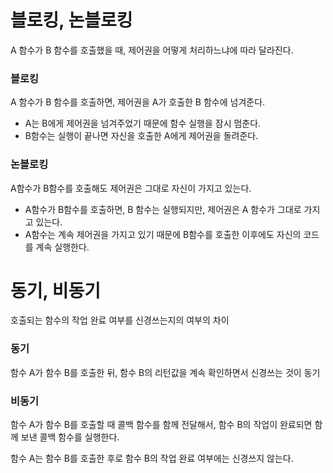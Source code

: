 # 블로킹, 논블로킹
A 함수가 B 함수를 호출했을 때, 제어권을 어떻게 처리하느냐에 따라 달라진다.

### 블로킹
A 함수가 B 함수를 호출하면, 제어권을 A가 호출한 B 함수에 넘겨준다.
- A는 B에게 제어권을 넘겨주었기 때문에 함수 실행을 잠시 멈춘다.
- B함수는 실행이 끝나면 자신을 호출한 A에게 제어권을 돌려준다.

### 논블로킹
A함수가 B함수를 호출해도 제어권은 그대로 자신이 가지고 있는다.
- A함수가 B함수를 호출하면, B 함수는 실행되지만, 제어권은 A 함수가 그대로 가지고 있는다.
- A함수는 계속 제어권을 가지고 있기 때문에 B함수를 호출한 이후에도 자신의 코드를 계속 실행한다.

# 동기, 비동기
호출되는 함수의 작업 완료 여부를 신경쓰는지의 여부의 차이
### 동기
함수 A가 함수 B를 호출한 뒤, 함수 B의 리턴값을 계속 확인하면서 신경쓰는 것이 동기

### 비동기
함수 A가 함수 B를 호출할 때 콜백 함수를 함께 전달해서, 함수 B의 작업이 완료되면 함께 보낸 콜백 함수를 실행한다.

함수 A는 함수 B를 호출한 후로 함수 B의 작업 완료 여부에는 신경쓰지 않는다.

